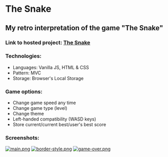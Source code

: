# The Snake

## My retro interpretation of the game "The Snake"

### Link to hosted project: [The Snake](https://iliev-nikola.github.io/the-snake/)

### Technologies:

- Languages: Vanilla JS, HTML & CSS
- Pattern: MVC
- Storage: Browser's Local Storage

### Game options:

- Change game speed any time
- Change game type (level)
- Change theme
- Left-handed compatibility (WASD keys)
- Store current/current best/user's best score

### Screenshots:

[![main.png](https://i.postimg.cc/SszVVG4W/main.png)](https://postimg.cc/TLfr3gpw)
[![border-style.png](https://i.postimg.cc/02CntQTH/border-style.png)](https://postimg.cc/bss1rzNQ)
[![game-over.png](https://i.postimg.cc/rmWC5FGj/game-over.png)](https://postimg.cc/hzDdBn5Q)
